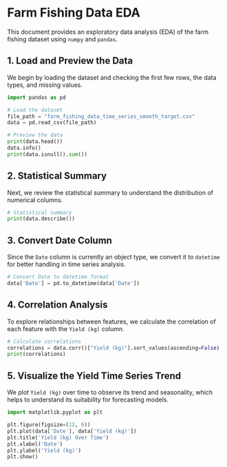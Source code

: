 
# Farm Fishing Data EDA

This document provides an exploratory data analysis (EDA) of the farm fishing dataset using `numpy` and `pandas`.

## 1. Load and Preview the Data

We begin by loading the dataset and checking the first few rows, the data types, and missing values.

```python
import pandas as pd

# Load the dataset
file_path = "farm_fishing_data_time_series_smooth_target.csv"
data = pd.read_csv(file_path)

# Preview the data
print(data.head())
data.info()
print(data.isnull().sum())
```

## 2. Statistical Summary

Next, we review the statistical summary to understand the distribution of numerical columns.

```python
# Statistical summary
print(data.describe())
```

## 3. Convert Date Column

Since the `Date` column is currently an object type, we convert it to `datetime` for better handling in time series analysis.

```python
# Convert Date to datetime format
data['Date'] = pd.to_datetime(data['Date'])
```

## 4. Correlation Analysis

To explore relationships between features, we calculate the correlation of each feature with the `Yield (kg)` column.

```python
# Calculate correlations
correlations = data.corr()["Yield (kg)"].sort_values(ascending=False)
print(correlations)
```

## 5. Visualize the Yield Time Series Trend

We plot `Yield (kg)` over time to observe its trend and seasonality, which helps to understand its suitability for forecasting models.

```python
import matplotlib.pyplot as plt

plt.figure(figsize=(12, 6))
plt.plot(data['Date'], data['Yield (kg)'])
plt.title('Yield (kg) Over Time')
plt.xlabel('Date')
plt.ylabel('Yield (kg)')
plt.show()
```
